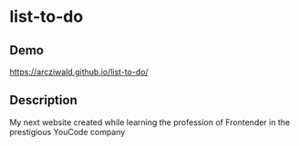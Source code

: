 # list-to-do

## Demo

https://arcziwald.github.io/list-to-do/

## Description
My next website created while learning the profession of Frontender in the prestigious YouCode company
